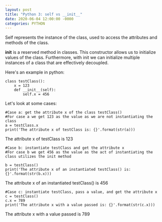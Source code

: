 ```yaml
---
layout: post
title: "Python 3: self vs __init__"
date: 2020-06-04 12:00:00 -0000
categories: PYTHON 
---
```


Self represents the instance of the class, used to access the attributes and methods of the class. 

__init__ is a reserved method in classes. This constructor allows us to initialize values of the class. Furthermore, with init we can initialize multiple instances of a class that are effectively decoupled. 

Here's an example in python:


    class testClass(): 
        x = 123
        def __init__(self):
            self.x = 456
Let's look at some cases:

    #Case a: get the attribute x of the class testClass()
    #For case a we get 123 as the value as we are not instantiating the class
    a = testClass.x
    print('The attribute x of testClass is: {}'.format(str(a)))

The attribute x of testClass is 123

    #Case b: instantiate testClass and get the attribute x
    #For case b we get 456 as the value as the act of instantiating the class utilizes the init method

    b = testClass()
    print('The attribute x of an instantiated testClass() is: {}'.format(str(b.x)))

The attribute x of an instantiated testClass() is 456

    #Case c: instantiate testClass, pass a value, and get the attribute x
    c = testClass()
    c.x = 789
    print('The attribute x with a value passed is: {}'.format(str(c.x)))
  
The attribute x with a value passed is 789
